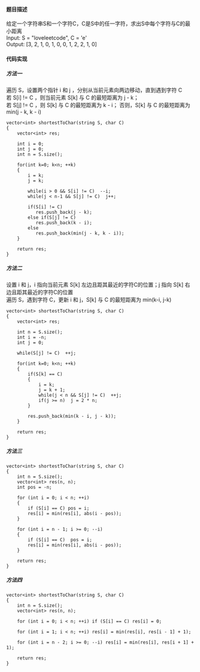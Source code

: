 #### 题目描述
给定一个字符串S和一个字符C，C是S中的任一字符，求出S中每个字符与C的最小距离  
Input: S = "loveleetcode", C = 'e'  
Output: [3, 2, 1, 0, 1, 0, 0, 1, 2, 2, 1, 0]

#### 代码实现

##### 方法一

遍历 S，设置两个指针 i 和 j ，分别从当前元素向两边移动，直到遇到字符 C  
若 S[i] != C ，则当前元素 S[k] 与 C 的最短距离为 j - k；  
若 S[j] != C ，则 S[k] 与 C 的最短距离为 k - i；
否则，S[k] 与 C 的最短距离为 min(j - k, k - i)

```
vector<int> shortestToChar(string S, char C) 
{
    vector<int> res;
    
    int i = 0;
    int j = 0;
    int n = S.size();
    
    for(int k=0; k<n; ++k)
    {
        i = k;
        j = k;

        while(i > 0 && S[i] != C)  --i;
        while(j < n-1 && S[j] != C)  j++;
        
        if(S[i] != C)  
           res.push_back(j - k);
        else if(S[j] != C)  
           res.push_back(k - i);
        else  
           res.push_back(min(j - k, k - i));
    }
    
    return res;
}
```

##### 方法二

设置 i 和 j，i 指向当前元素 S[k] 左边且距其最近的字符C的位置；j 指向 S[k] 右边且距其最近的字符C的位置  
遍历 S，遇到字符 C，更新 i 和 j，S[k] 与 C 的最短距离为 min(k-i, j-k)

```
vector<int> shortestToChar(string S, char C) 
{
    vector<int> res;
    
    int n = S.size();
    int i = -n;
    int j = 0;
    
    while(S[j] != C)  ++j;
    
    for(int k=0; k<n; ++k)
    {
        if(S[k] == C)
        {
            i = k;
            j = k + 1;
            while(j < n && S[j] != C)  ++j;
            if(j >= n)  j = 2 * n;
        }

        res.push_back(min(k - i, j - k));
    }
    
    return res;
}
```

##### 方法三

```
vector<int> shortestToChar(string S, char C) 
{
    int n = S.size();
    vector<int> res(n, n);
    int pos = -n;

    for (int i = 0; i < n; ++i) 
    {
        if (S[i] == C) pos = i;
        res[i] = min(res[i], abs(i - pos));
    }

    for (int i = n - 1; i >= 0; --i) 
    {
        if (S[i] == C)  pos = i;
        res[i] = min(res[i], abs(i - pos));
    }

    return res;
}
```

##### 方法四

```
vector<int> shortestToChar(string S, char C) 
{
    int n = S.size();
    vector<int> res(n, n);

    for (int i = 0; i < n; ++i) if (S[i] == C) res[i] = 0;

    for (int i = 1; i < n; ++i) res[i] = min(res[i], res[i - 1] + 1);

    for (int i = n - 2; i >= 0; --i) res[i] = min(res[i], res[i + 1] + 1);
    
    return res;
}
```